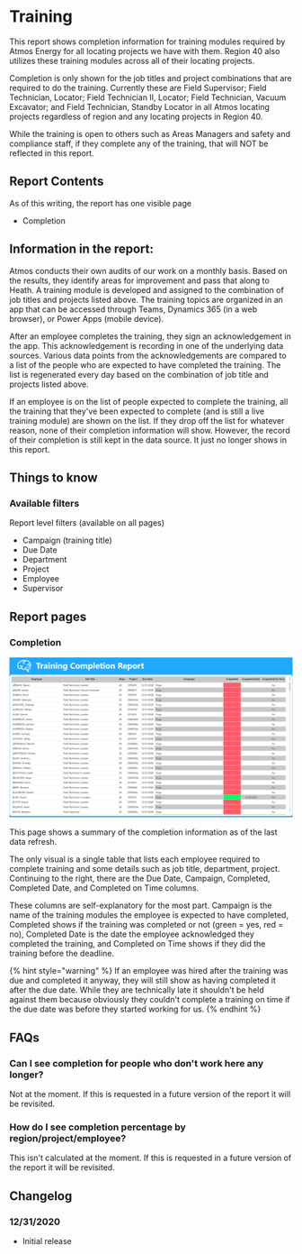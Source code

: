 # Training

This report shows completion information for training modules required by Atmos Energy for all locating projects we have with them.  Region 40 also utilizes these training modules across all of their locating projects.

Completion is only shown for the job titles and project combinations that are required to do the training.  Currently these are Field Supervisor; Field Technician, Locator; Field Technician II, Locator; Field Technician, Vacuum Excavator; and Field Technician, Standby Locator in all Atmos locating projects regardless of region and any locating projects in Region 40.

While the training is open to others such as Areas Managers and safety and compliance staff, if they complete any of the training, that will NOT be reflected in this report.

## Report Contents

As of this writing, the report has one visible page

* Completion

## Information in the report:

Atmos conducts their own audits of our work on a monthly basis.  Based on the results, they identify areas for improvement and pass that along to Heath.  A training module is developed and assigned to the combination of job titles and projects listed above.  The training topics are organized in an app that can be accessed through Teams, Dynamics 365 \(in a web browser\), or Power Apps \(mobile device\).

After an employee completes the training, they sign an acknowledgement in the app.  This acknowledgement is recording in one of the underlying data sources.  Various data points from the acknowledgements are compared to a list of the people who are expected to have completed the training.  The list is regenerated every day based on the combination of job title and projects listed above.

If an employee is on the list of people expected to complete the training, all the training that they've been expected to complete \(and is still a live training module\) are shown on the list.  If they drop off the list for whatever reason, none of their completion information will show.  However, the record of their completion is still kept in the data source. It just no longer shows in this report.

## Things to know

### Available filters

Report level filters \(available on all pages\)

* Campaign \(training title\)
* Due Date
* Department
* Project
* Employee
* Supervisor

## Report pages

### Completion

![Completion](../.gitbook/assets/chrome_2020-12-31_13-13-04.png)

This page shows a summary of the completion information as of the last data refresh.

The only visual is a single table that lists each employee required to complete training and some details such as job title, department, project.  Continuing to the right, there are the Due Date, Campaign, Completed, Completed Date, and Completed on Time columns.

These columns are self-explanatory for the most part.  Campaign is the name of the training modules the employee is expected to have completed, Completed shows if the training was completed or not \(green = yes, red = no\), Completed Date is the date the employee acknowledged they completed the training, and Completed on Time shows if they did the training before the deadline.

{% hint style="warning" %}
If an employee was hired after the training was due and completed it anyway, they will still show as having completed it after the due date.  While they are technically late it shouldn't be held against them because obviously they couldn't complete a training on time if the due date was before they started working for us.
{% endhint %}

## FAQs

### Can I see completion for people who don't work here any longer?

Not at the moment.  If this is requested in a future version of the report it will be revisited.

### How do I see completion percentage by region/project/employee?

This isn't calculated at the moment.  If this is requested in a future version of the report it will be revisited.

## Changelog

### 12/31/2020

* Initial release

